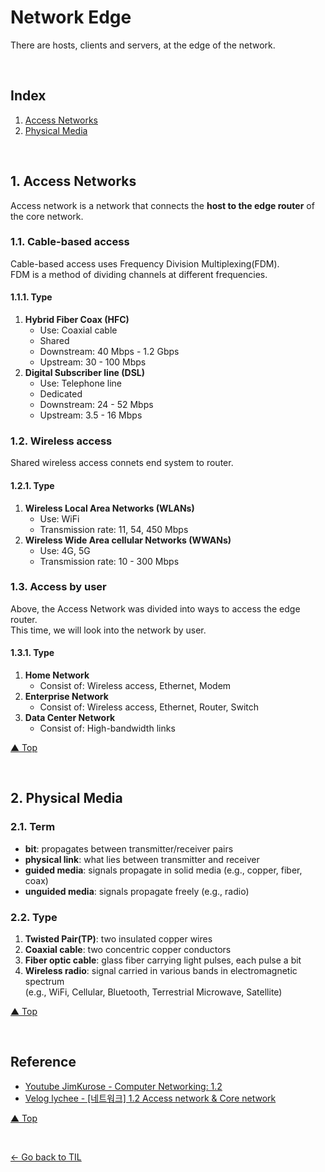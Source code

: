 # Network Edge
There are hosts, clients and servers, at the edge of the network.

<br>

## Index
1. [Access Networks](#1-access-networks)
2. [Physical Media](#2-physical-media)

<br>

## 1. Access Networks
Access network is a network that connects the **host to the edge router** of the core network.
### 1.1. Cable-based access
Cable-based access uses Frequency Division Multiplexing(FDM).  
FDM is a method of dividing channels at different frequencies.
#### 1.1.1. Type
1. **Hybrid Fiber Coax (HFC)**
    - Use: Coaxial cable
    - Shared
    - Downstream: 40 Mbps - 1.2 Gbps
    - Upstream: 30 - 100 Mbps
2. **Digital Subscriber line (DSL)**
    - Use: Telephone line
    - Dedicated
    - Downstream: 24 - 52 Mbps
    - Upstream: 3.5 - 16 Mbps
### 1.2. Wireless access
Shared wireless access connets end system to router.
#### 1.2.1. Type
1. **Wireless Local Area Networks (WLANs)**
    - Use: WiFi
    - Transmission rate: 11, 54, 450 Mbps
2. **Wireless Wide Area cellular Networks (WWANs)**
    - Use: 4G, 5G
    - Transmission rate: 10 - 300 Mbps
### 1.3. Access by user
Above, the Access Network was divided into ways to access the edge router.  
This time, we will look into the network by user.
#### 1.3.1. Type
1. **Home Network**
    - Consist of: Wireless access, Ethernet, Modem
2. **Enterprise Network**
    - Consist of: Wireless access, Ethernet, Router, Switch
3. **Data Center Network**
    - Consist of: High-bandwidth links

[▲ Top](#network-edge)

<br>

## 2. Physical Media
### 2.1. Term
- **bit**: propagates between transmitter/receiver pairs
- **physical link**: what lies between transmitter and receiver
- **guided media**: signals propagate in solid media (e.g., copper, fiber, coax)
- **unguided media**: signals propagate freely (e.g., radio)
### 2.2. Type
1. **Twisted Pair(TP)**: two insulated copper wires
2. **Coaxial cable**: two concentric copper conductors
3. **Fiber optic cable**: glass fiber carrying light pulses, each pulse a bit
4. **Wireless radio**: signal carried in various bands in electromagnetic spectrum  
(e.g., WiFi, Cellular, Bluetooth, Terrestrial Microwave, Satellite)

[▲ Top](#network-edge)

<br>

## Reference
- [Youtube JimKurose - Computer Networking: 1.2](https://youtu.be/k8NmM-hImBU)
- [Velog lychee - [네트워크] 1.2 Access network & Core network](https://velog.io/@lychee/%EB%84%A4%ED%8A%B8%EC%9B%8C%ED%81%AC-1-2.-Access-network-Core-network)

[▲ Top](#network-edge)

<br>

[← Go back to TIL](https://github.com/jeongyongs/til/)